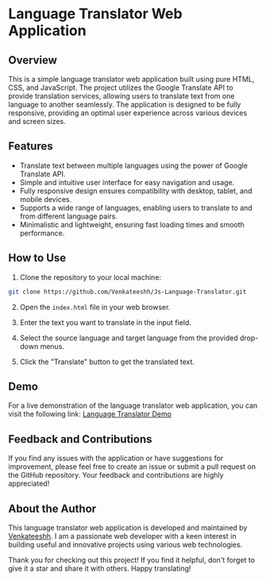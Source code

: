 # Language Translator Web Application


## Overview

This is a simple language translator web application built using pure HTML, CSS, and JavaScript. The project utilizes the Google Translate API to provide translation services, allowing users to translate text from one language to another seamlessly. The application is designed to be fully responsive, providing an optimal user experience across various devices and screen sizes.

## Features

- Translate text between multiple languages using the power of Google Translate API.
- Simple and intuitive user interface for easy navigation and usage.
- Fully responsive design ensures compatibility with desktop, tablet, and mobile devices.
- Supports a wide range of languages, enabling users to translate to and from different language pairs.
- Minimalistic and lightweight, ensuring fast loading times and smooth performance.

## How to Use

1. Clone the repository to your local machine:

```bash
git clone https://github.com/Venkateeshh/Js-Language-Translator.git
```

2. Open the `index.html` file in your web browser.

3. Enter the text you want to translate in the input field.

4. Select the source language and target language from the provided drop-down menus.

5. Click the "Translate" button to get the translated text.

## Demo

For a live demonstration of the language translator web application, you can visit the following link: [Language Translator Demo](https://venkateeshh.github.io/Js-Language-Translator/)

## Feedback and Contributions

If you find any issues with the application or have suggestions for improvement, please feel free to create an issue or submit a pull request on the GitHub repository. Your feedback and contributions are highly appreciated!

## About the Author

This language translator web application is developed and maintained by [Venkateeshh](https://github.com/Venkateeshh). I am a passionate web developer with a keen interest in building useful and innovative projects using various web technologies.

Thank you for checking out this project! If you find it helpful, don't forget to give it a star and share it with others. Happy translating!
